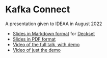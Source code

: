 # Kafka Connect

A presentation given to IDEAA in August 2022

- [Slides in Markdown format](slides.md) for [Deckset](https://www.deckset.com/)
- [Slides in PDF format](slides.pdf)
- [Video of the full talk, with demo](https://z.umn.edu/connect_idea_talk)
- [Video of just the demo](https://www.youtube.com/watch?v=i6bN_gUkeuI)
